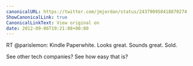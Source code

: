 ```yaml
---
canonicalURL: https://twitter.com/jmjordan/status/243790958418870274
ShowCanonicalLink: true
CanonicalLinkText: View original on
date: 2012-09-06T19:21:08+00:00
---
```

RT @parislemon: Kindle Paperwhite. Looks great. Sounds great. Sold. 

See other tech companies? See how easy that is?